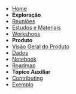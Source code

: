 - [Home](README.md)
- **Exploração**
- [Reuniões](/exploracao/reunioes.md)
- [Estudos e Materiais](/exploracao/estudos_materiais.md)
- [Workshops](/exploracao/workshops.md)
- **Produto**
- [Visão Geral do Produto](/produto/visaogeral.md)
- [Dados](/produto/dados.md)
- [Notebook](/produto/notebook.md)
- [Roadmap](/produto/roadmap.md)
- **Tópico Auxiliar**
- [Contributing](CONTRIBUTING.md)
- [Exemplo](template.md)
